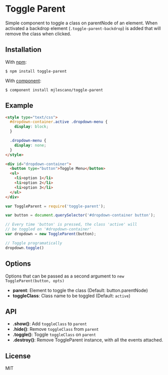 # Toggle Parent

  Simple component to toggle a class on parentNode of an element. When activated
  a backdrop element (`.toggle-parent-backdrop`) is added that will remove the
  class when clicked.

## Installation

  With [npm](https://github.com/component/component):

```
$ npm install toggle-parent
```

  With [component](https://github.com/component/component):

```
$ component install mjlescano/toggle-parent
```

## Example

```html
<style type="text/css">
  #dropdown-container.active .dropdown-menu {
    display: block;
  }

  .dropdown-menu {
    display: none;
  }
</style>

<div id="dropdown-container">
  <button type="button">Toggle Menu</button>
  <ul>
    <li>option 1</li>
    <li>option 2</li>
    <li>option 3</li>
  </ul>
</div>
```

```js
var ToggleParent = require('toggle-parent');

var button = document.querySelector('#dropdown-container button');

// Every time 'button' is pressed, the class 'active' will
// be toggled on '#dropdown-container'
var dropdown = new ToggleParent(button);

// Toggle programatically
dropdown.toggle()
```

## Options
  Options that can be passed as a second argument to `new ToggleParent(button, opts)`

* **parent**: Element to toggle the class (Default: button.parentNode)
* **toggleClass**: Class name to be toggled (Default: `active`)

## API
* **.show()**: Add `toggleClass` to `parent`
* **.hide()**: Remove `toggleClass` from `parent`
* **.toggle()**: Toggle `toggleClass` on `parent`
* **.destroy()**: Remove ToggleParent instance, with all the events attached.

## License
  MIT
